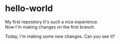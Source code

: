 # hello-world
My first repository
It's such a nice experience.  
Now I'm making changes on the first branch.  

Today, I'm making some new changes.
Can you see it?  